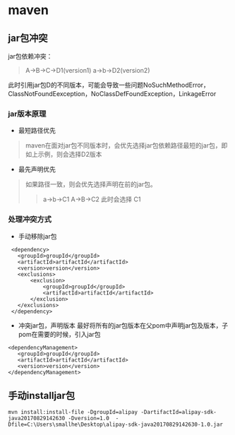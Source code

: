 # maven
 
## jar包冲突
jar包依赖冲突：
> A->B->C->D1(version1)
> a->b->D2(version2)

此时引用jar包D的不同版本，可能会导致一些问题NoSuchMethodError，ClassNotFoundEexception，NoClassDefFoundException，LinkageError

### jar版本原理

* 最短路径优先
> maven在面对jar包不同版本时，会优先选择jar包依赖路径最短的jar包，即如上示例，则会选择D2版本
* 最先声明优先
> 如果路径一致，则会优先选择声明在前的jar包。
>> a->b->C1
>> A->B->C2
>> 此时会选择 C1

### 处理冲突方式

* 手动移除jar包
```
 <dependency>
   <groupId>groupId</groupId>
   <artifactId>artifactId</artifactId>
   <version>version</version>
   <exclusions>
       <exclusion>
           <groupId>groupId</groupId>
           <artifactId>artifactId</artifactId>        
       </exclusion>
   </exclusions>
 </dependency>
```
* 冲突jar包，声明版本
最好将所有的jar包版本在父pom中声明jar包及版本，子pom在需要的时候，引入jar包
```
<dependencyManagement>
   <groupId>groupId</groupId>
   <artifactId>artifactId</artifactId>
   <version>version</version>
</dependencyManagement>
```

## 手动installjar包
```
mvn install:install-file -DgroupId=alipay -DartifactId=alipay-sdk-java20170829142630 -Dversion=1.0  -Dfile=C:\Users\smallhe\Desktop\alipay-sdk-java20170829142630-1.0.jar
```